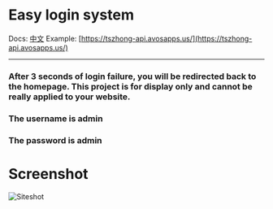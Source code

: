 # Easy login system

Docs: [中文](https://github.com/TszHong0411/Simple-login/blob/main/README_zh.md)
Example: [https://tszhong-api.avosapps.us/](https://tszhong-api.avosapps.us/)

---

### After 3 seconds of login failure, you will be redirected back to the homepage. This project is for display only and cannot be really applied to your website.

### The username is admin
### The password is admin

# Screenshot

![Siteshot](https://cdn.jsdelivr.net/gh/tszhong0411/image/simple-login-siteshot.png)